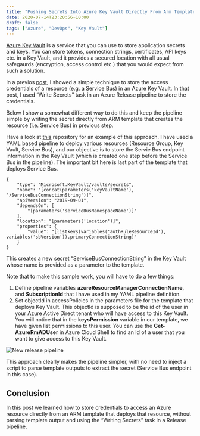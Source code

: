 ```yaml
---
title: "Pushing Secrets Into Azure Key Vault Directly From Arm Template"
date: 2020-07-14T23:20:56+10:00
draft: false
tags: ["Azure", "DevOps", "Key Vault"]
---
```

<a href="https://docs.microsoft.com/en-us/azure/key-vault/general/" target="_blank">Azure Key Vault</a> is a service that you can use to store application secrets and keys. You can store tokens, connection strings, certificates, API keys etc. in a Key Vault, and it provides a secured location with all usual safegaurds (encryption, access control etc.) that you would expect from such a solution.

In a previos <a href="/2020/07/09/storing-secrets-in-azure-key-vault-from-azure-devops-release-pipeline/" target="_blank">post</a>, I  showed a simple technique to store the access credentials of a resource (e.g. a Service Bus) in an Azure Key Vault. In that post, I used “Write Secrets” task in an Azure Release pipeline to store the credentials.

Below I show a somewhat different way to do this and keep the pipeline simple by writing the secret directly from ARM template that creates the resource (i.e. Service Bus) in previous step.

Have a look at <a href="https://github.com/salmanalibanani/AzureKeyVaultFromTemplate" target="_blank">this</a> repository for an example of this approach. I have used a YAML based pipeline to deploy various resources (Resource Group, Key Vault, Service Bus), and our objective is to store the Servie Bus endpoint information in the Key Vault (which is created one step before the Service Bus in the pipeline). The important bit here is last part of the template that deploys Service Bus.
<pre><code>{
    "type": "Microsoft.KeyVault/vaults/secrets",
    "name": "[concat(parameters('keyVaultName'), '/ServiceBusConnectionString')]",
    "apiVersion": "2019-09-01",
    "dependsOn": [
        "[parameters('serviceBusNamespaceName')]"
    ],
    "location": "[parameters('location')]", 
    "properties": {
        "value": "[listkeys(variables('authRuleResourceId'), variables('sbVersion')).primaryConnectionString]"
    }
}</code></pre>

This creates a new secret “ServiceBusConnectionString” in the Key Vault whose name is provided as a parameter to the template.

Note that to make this sample work, you will have to do a few things:

1. Define pipeline variables **azureResourceManagerConnectionName**, and **SubscriptionId** that I have used in my YAML pipeline definition.
2. Set objectId in accessPolicies in the parameters file for the template that deploys Key Vault. This objectId is supposed to be the id of the user in your Azure Active Direct tenant who will have access to this Key Vault. You will notice that in the **keysPermission** variable in our template, we have given list permissions to this user. You can use the **Get-AzureRmADUser** in Azure Cloud Shell to find an Id of a user that you want to give access to this Key Vault.

![New release pipeline](/img/pushing-secrets-into-azure-key-vault-directly-from-arm-template/objectid.png)

This approach clearly makes the pipeline simpler, with no need to inject a script to parse template outputs to extract the secret (Service Bus endpoint in this case).

## Conclusion
In this post we learned how to store credentials to access an Azure resource directly from an ARM template that deploys that resource, without parsing template output and using the “Writing Secrets” task in a Release pipeline.
